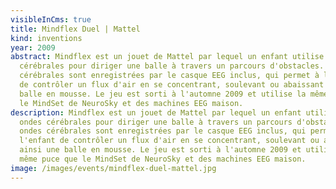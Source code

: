 ```yaml
---
visibleInCms: true
title: Mindflex Duel | Mattel
kind: inventions
year: 2009
abstract: Mindflex est un jouet de Mattel par lequel un enfant utilise ses ondes
  cérébrales pour diriger une balle à travers un parcours d'obstacles. Les ondes
  cérébrales sont enregistrées par le casque EEG inclus, qui permet à l'enfant
  de contrôler un flux d'air en se concentrant, soulevant ou abaissant ainsi une
  balle en mousse. Le jeu est sorti à l'automne 2009 et utilise la même puce que
  le MindSet de NeuroSky et des machines EEG maison.
description: Mindflex est un jouet de Mattel par lequel un enfant utilise ses
  ondes cérébrales pour diriger une balle à travers un parcours d'obstacles. Les
  ondes cérébrales sont enregistrées par le casque EEG inclus, qui permet à
  l'enfant de contrôler un flux d'air en se concentrant, soulevant ou abaissant
  ainsi une balle en mousse. Le jeu est sorti à l'automne 2009 et utilise la
  même puce que le MindSet de NeuroSky et des machines EEG maison.
image: /images/events/mindflex-duel-mattel.jpg
---
```

